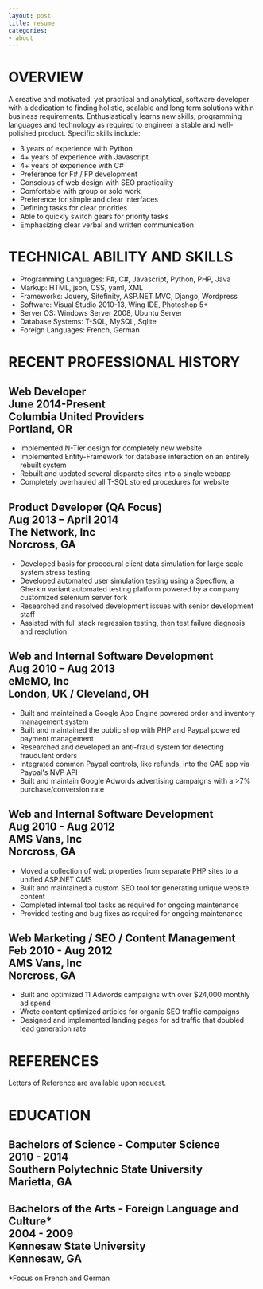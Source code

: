 ```yaml
---
layout: post
title: resume
categories:
- about
---
```


<div class="entry-content" id="entry-content-text">
<h1>OVERVIEW</h1>
<p>A creative and motivated, yet practical and analytical, software developer with a dedication to finding holistic, scalable and long term solutions within business requirements. Enthusiastically learns new skills, programming languages and technology as required to engineer a stable and well-polished product. Specific skills include:</p>

<ul class="two-column-list"><li>3 years of experience with Python</li><li>4+ years of experience with Javascript</li><li>4+ years of experience with C#</li><li>Preference for F# / FP development</li><li>Conscious of web design with SEO practicality</li><li>Comfortable with group or solo work</li><li>Preference for simple and clear interfaces</li><li>Defining tasks for clear priorities</li><li>Able to quickly switch gears for priority tasks</li><li>Emphasizing clear verbal and written communication</li></ul>

<h1>TECHNICAL ABILITY AND SKILLS</h1>
<ul class="content-text"><li>Programming Languages: F#, C#, Javascript, Python, PHP, Java</li><li>Markup: HTML, json, CSS, yaml, XML</li><li>Frameworks: Jquery, Sitefinity, ASP.NET MVC, Django, Wordpress</li><li>Software: Visual Studio 2010-13, Wing IDE, Photoshop 5+</li><li>Server OS: Windows Server 2008, Ubuntu Server</li><li>Database Systems: T-SQL, MySQL, Sqlite</li><li>Foreign Languages: French, German</li></ul>

<h1>RECENT PROFESSIONAL HISTORY</h1>
<h2><div class="left-h2">Web Developer</div><div class="right-h2">June 2014-Present</div>
<div class="left-h2">Columbia United Providers</div><div class="right-h2">Portland, OR</div></h2>
<ul class="content-text">
<li>Implemented N-Tier design for completely new website</li>
<li>Implemented Entity-Framework for database interaction on an entirely rebuilt system</li>
<li>Rebuilt and updated several disparate sites into a single webapp</li>
<li>Completely overhauled all T-SQL stored procedures for website</li>
</ul>
<h2><div class="left-h2">Product Developer (QA Focus)</div><div class="right-h2">Aug 2013 – April 2014</div>
<div class="left-h2">The Network, Inc</div><div class="right-h2">Norcross, GA</div></h2>
<ul class="content-text"><li>Developed basis for procedural client data simulation for large scale system stress testing</li><li>Developed automated user simulation testing using a Specflow, a Gherkin variant automated testing platform powered by a company customized selenium server fork</li><li>Researched and resolved development issues with senior development staff</li><li>Assisted with full stack regression testing, then test failure diagnosis and resolution</li></ul>
<h2><div class="left-h2">Web and Internal Software Development</div><div class="right-h2">Aug 2010 – Aug 2013</div>
<div class="left-h2">eMeMO, Inc	</div><div class="right-h2">London, UK / Cleveland, OH</div></h2>
<ul class="content-text"><li>Built and maintained a Google App Engine powered order and inventory management system</li><li>Built and maintained the public shop with PHP and Paypal powered payment management</li><li>Researched and developed an anti-fraud system for detecting fraudulent orders</li><li>Integrated common Paypal controls, like refunds, into the GAE app via Paypal's NVP API</li><li>Built and maintain Google Adwords advertising campaigns with a &gt;7% purchase/conversion rate</li></ul>
<h2><div class="left-h2">Web and Internal Software Development</div><div class="right-h2">Aug 2010 - Aug 2012</div>
<div class="left-h2">AMS Vans, Inc</div><div class="right-h2">Norcross, GA</div></h2>
<ul class="content-text"><li>Moved a collection of web properties from separate PHP sites to a unified ASP.NET CMS</li><li>Built and maintained a custom SEO tool for generating unique website content </li><li>Completed internal tool tasks as required for ongoing maintenance</li><li>Provided testing and bug fixes as required for ongoing maintenance</li></ul>
<h2><div class="left-h2">Web Marketing / SEO / Content Management</div><div class="right-h2">Feb 2010 - Aug 2012</div>
<div class="left-h2">AMS Vans, Inc</div><div class="right-h2">Norcross, GA</div></h2>
<ul class="content-text"><li>Built and optimized 11 Adwords campaigns with over $24,000 monthly ad spend</li><li>Wrote content optimized articles for organic SEO traffic campaigns</li><li>Designed and implemented landing pages for ad traffic that doubled lead generation rate</li></ul>

<h1>REFERENCES</h1>
<p>Letters of Reference are available upon request.</p>

<h1>EDUCATION</h1>
<h2><div class="left-h2">Bachelors of Science - Computer Science</div><div class="right-h2">2010 - 2014</div>
<div class="left-h2">Southern Polytechnic State University</div><div class="right-h2">Marietta, GA</div></h2>


<h2><div class="left-h2">Bachelors of the Arts - Foreign Language and Culture*</div><div class="right-h2">2004 - 2009</div>
<div class="left-h2">Kennesaw State University</div><div class="right-h2">Kennesaw, GA</div></h2>
*Focus on French and German
</div>

